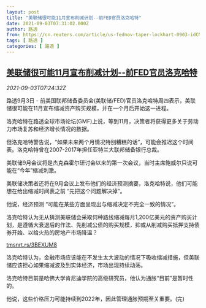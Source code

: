 ```yaml
---
layout: post
title: "美联储很可能11月宣布削减计划--前FED官员洛克哈特"
date: 2021-09-03T07:31:02.000Z
author: 路透
from: https://cn.reuters.com/article/us-fednov-taper-lockhart-0903-idCNKBS2FZ0K3
tags: [ 路透 ]
categories: [ 路透 ]
---
```

<!--1630654262000-->
[美联储很可能11月宣布削减计划--前FED官员洛克哈特](https://cn.reuters.com/article/us-fednov-taper-lockhart-0903-idCNKBS2FZ0K3)
------

<div>
<div><i>2021-09-03T07:24:32Z</i></div><p>路透9月3日 - 前美国联邦储备委员会(美联储/FED)官员洛克哈特周四表示，美联储很可能在11月宣布缩减资产购买规模，并在一个月后开始这一进程。</p><p>洛克哈特在路透全球市场论坛(GMF)上说，等到11月，决策者将获得更多关于劳动力市场复苏和经济增长情况的数据。</p><p>但洛克哈特警告说，“如果未来两个月情况特别糟糕的话”，可能会推迟这个时间表。洛克哈特曾在2007-2017年担任亚特兰大联邦储备银行总裁。</p><p>美联储9月会议将是杰克森霍尔研讨会以来的第一次会议，当时主席鲍威尔只说可能在“今年”缩减刺激。</p><p>美联储决策者还将在9月会议上发布他们的经济预测摘要，洛克哈特说，他们可能想在给出缩减时间表之前 “先把这个问题解决掉”。</p><p>他说，经济预测 “可能在某些方面呈现出与缩减决定不完全一致的情况”。</p><p>洛克哈特认为无从猜测美联储会采取何种路线缩减每月1,200亿美元的资产购买计划，是遵循大衰退后的作法、先削减公债的购买规模，抑或从削减购买抵押支持债券开始、以给火热的房地产市场降温？</p><p><a href="https://tmsnrt.rs/3BEXUM8">tmsnrt.rs/3BEXUM8</a></p><p>洛克哈特认为，金融市场应该能在不发生太大波动的情况下吸收缩减措施，但美联储应该担心如果缩减波及到实体经济，市场出现持续动荡。</p><p>洛克哈特目前是哈佛大学肯尼迪学院的高级研究员，他认为通胀“目前”是暂时性的。</p><p>他说，这些价格压力可能持续到2022年，因此管理通胀预期至关重要。(完)</p>
</div>
